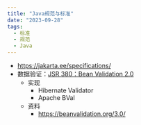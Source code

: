 ```yaml
---
title: "Java规范与标准"
date: "2023-09-28"
tags:
  - 标准
  - 规范
  - Java
---
```



- https://jakarta.ee/specifications/
- 数据验证：[JSR 380：Bean Validation 2.0](https://jcp.org/en/jsr/detail?id=380)
  - 实现
    - Hibernate Validator
    -  Apache BVal 
  - 资料
    - https://beanvalidation.org/3.0/